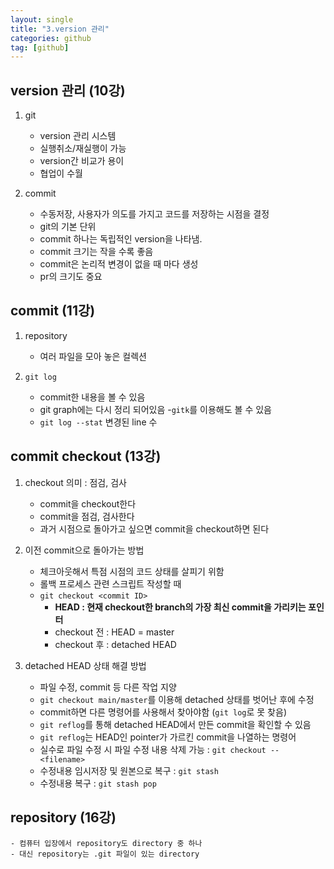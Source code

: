 ```yaml
---
layout: single
title: "3.version 관리"
categories: github
tag: [github]
---
```


## version 관리 (10강)

1. git
    - version 관리 시스템
    - 실행취소/재실행이 가능
    - version간 비교가 용이
    - 협업이 수월

2. commit
    - 수동저장, 사용자가 의도를 가지고 코드를 저장하는 시점을 결정
    - git의 기본 단위
    - commit 하나는 독립적인 version을 나타냄. 
    - commit 크기는 작을 수록 좋음
    - commit은 논리적 변경이 없을 때 마다 생성
    - pr의 크기도 중요


## commit (11강)

1. repository
    - 여러 파일을 모아 놓은 컬렉션

2. `git log`
    - commit한 내용을 볼 수 있음
    - git graph에는 다시 정리 되어있음
    -`gitk`를 이용해도 볼 수 있음
    - `git log --stat` 변경된 line 수


## commit checkout (13강)

1. checkout 의미 : 점검, 검사
    - commit을 checkout한다
    - commit을 점검, 검사한다
    - 과거 시점으로 돌아가고 싶으면 commit을 checkout하면 된다

2. 이전 commit으로 돌아가는 방법
    - 체크아웃해서 특점 시점의 코드 상태를 살피기 위함
    - 롤백 프로세스 관련 스크립트 작성할 때
    - `git checkout <commit ID> `
        - **HEAD : 현재 checkout한 branch의 가장 최신 commit을 가리키는 포인터**
        - checkout 전 : HEAD = master
        - checkout 후 : detached HEAD 


3. detached HEAD 상태 해결 방법
    - 파일 수정, commit 등 다른 작업 지양
    - `git checkout main/master`를 이용해 detached 상태를 벗어난 후에 수정
    - commit하면 다른 명령어를 사용해서 찾아야함 (`git log`로 못 찾음)
    - `git reflog`를 통해 detached HEAD에서 만든 commit을 확인할 수 있음
    - `git reflog`는 HEAD인 pointer가 가르킨 commit을 나열하는 명령어
    - 실수로 파일 수정 시 파일 수정 내용 삭제 가능 : `git checkout -- <filename>`
    - 수정내용 임시저장 및 원본으로 복구 : `git stash`
    - 수정내용 복구 : `git stash pop`



## repository (16강)

    - 컴퓨터 입장에서 repository도 directory 중 하나
    - 대신 repository는 .git 파일이 있는 directory














